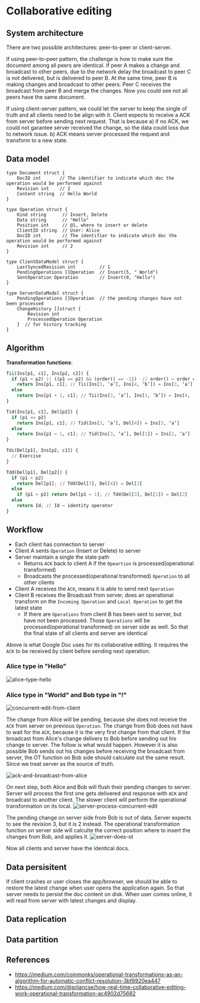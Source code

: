 # Collaborative editing

## System architecture

There are two possible architectures: peer-to-peer or client-server.

If using peer-to-peer pattern, the challenge is how to make sure the document among all peers are identical. If peer A makes a change and broadcast to other peers, due to the network delay the broadcast to peer C is not delivered, but is delivered to peer B. At the same time, peer B is making changes and broadcast to other peers. Peer C receives the broadcast from peer B and merge the changes. Now you could see not all peers have the same document.

If using client-server pattern, we could let the server to keep the single of truth and all clients need to be align with it. Client expects to receive a ACK from server before sending next request. That is because a) if no ACK, we could not garantee server received the change, so the data could loss due to network issue. b) ACK means server processed the request and transform to a new state.

## Data model

``` golang
type Document struct {
    DocID int       // The identifier to indicate which doc the operation would be performed against
    Revision int    // 2
    Content string  // Hello World
}

type Operation struct {
    Kind string      // Insert, Delete
    Data string      // "Hello"
    Position int     // @1, where to insert or delete
    ClientID string  // User: Alice
    DocID int        // The identifier to indicate which doc the operation would be performed against
    Revision int     // 2
}

type ClientDataModel struct {
    LastSyncedRevision int         // 1
    PendingOperations []Operation  // Insert(5, " World")
    SentOperation Operation        // Insert(0, "Hello")
}

type ServerDataModel struct {
    PendingOperations []Operation  // the pending changes have not been processed
    ChangeHistory []struct {
        Revision int
        ProcessedOperation Operation
    }  // for history tracking
}
```

## Algorithm

**Transformation functions**:

``` python
Tii(Ins[p1, c1], Ins[p2, c2]) {
  if (p1 < p2) || ((p1 == p2) && (order() == -1))  // order() – order calculation
    return Ins[p1, c1]; // Tii(Ins[3, ‘a’], Ins[4, ‘b’]) = Ins[3, ‘a’]
  else
    return Ins[p1 + 1, c1]; // Tii(Ins[3, ‘a’], Ins[1, ‘b’]) = Ins[4, ‘a’]
}

Tid(Ins[p1, c1], Del[p2]) {
  if (p1 <= p2)
    return Ins[p1, c1]; // Tid(Ins[3, ‘a’], Del[4]) = Ins[3, ‘a’]
  else
    return Ins[p1 – 1, c1]; // Tid(Ins[3, ‘a’], Del[1]) = Ins[2, ‘a’]
}

Tdi(Del[p1], Ins[p2, c1]) {
  // Exercise
}

Tdd(Del[p1], Del[p2]) {
  if (p1 < p2)
    return Del[p1]; // Tdd(Del[3], Del[4]) = Del[3]
  else
    if (p1 > p2) return Del[p1 – 1]; // Tdd(Del[3], Del[1]) = Del[2]
  else
    return Id; // Id – identity operator
}
```

## Workflow

- Each client has connection to server
- Client A sents `Operation` (Insert or Delete) to server
- Server maintain a single the state path
  - Returns `ACK` back to client A if the `Opeartion` is processed(operational transformed)
  - Broadcasts the processed(operational transformed) `Operation` to all other clients
- Client A receives the `ACK`, means it is able to send next `Operation`
- Client B receives the Broadcast from server, does an operational transform on the `Incoming Operation` and `Local Operation` to get the latest state
  - If there are `Operations` from client B has been sent to server, but have not been processed. Those `Operations` will be processed(operational transformed) on server side as well. So that the final state of all clients and server are identical

Above is what Google Doc uses for its collaborative editing. It requires the `ACK` to be received by client before sending next operation.

### Alice type in "Hello"

![alice-type-hello](./resources/workflow-1.png)

### Alice type in "World" and Bob type in "!"

![concurrent-edit-from-client](./resources/workflow-2.png)

The change from Alice will be pending, because she does not receive the `ACK` from server on previous `Operation`. The change from Bob does not have to wait for the `ACK`, because it is the very first change from that client. If the broadcast from Alice's change delivers to Bob before sending out his change to server. The follow is what would happen. However it is also possible Bob sends out his changes before receiving the broadcast from server, the OT function on Bob side should calculate out the same result. Since we treat server as the source of truth.

![ack-and-broadcast-from-alice](./resources/workflow-3.png)

On next step, both Alice and Bob will flush their pending changes to server. Server will process the first one gets delivered and response with `ACK` and broadcast to another client. The slower client will perform the operational transformation on its local.
![server-process-concurrent-edit](./resources/workflow-4.png)

The pending change on server side from Bob is out of data. Server expects to see the revision 3, but it is 2 instead. The operational transformation function on server side will calculte the correct position where to insert the changes from Bob, and applies it.
![server-does-ot](./resources/workflow-5.png)

Now all clients and server have the identical docs.

## Data persisitent

If client crashes or user closes the app/browser, we should be able to restore the latest change when user opens the application again. So that server needs to persist the doc content on disk. When user comes online, it will read from server with latest changes and display.

## Data replication

## Data partition

## References

- <https://medium.com/coinmonks/operational-transformations-as-an-algorithm-for-automatic-conflict-resolution-3bf8920ea447>
- <https://medium.com/@srijancse/how-real-time-collaborative-editing-work-operational-transformation-ac4902d75682>
